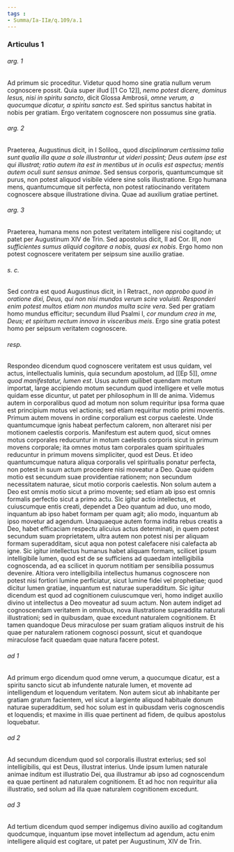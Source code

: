 ```yaml
---
tags : 
- Summa/Ia-IIæ/q.109/a.1
---
```


### Articulus 1

###### arg. 1
Ad primum sic proceditur. Videtur quod homo sine gratia nullum verum cognoscere possit. Quia super illud [[1 Co 12]], *nemo potest dicere, dominus Iesus, nisi in spiritu sancto*, dicit Glossa Ambrosii, *omne verum, a quocumque dicatur, a spiritu sancto est*. Sed spiritus sanctus habitat in nobis per gratiam. Ergo veritatem cognoscere non possumus sine gratia.

###### arg. 2
Praeterea, Augustinus dicit, in I Soliloq., quod *disciplinarum certissima talia sunt qualia illa quae a sole illustrantur ut videri possint; Deus autem ipse est qui illustrat; ratio autem ita est in mentibus ut in oculis est aspectus; mentis autem oculi sunt sensus animae*. Sed sensus corporis, quantumcumque sit purus, non potest aliquod visibile videre sine solis illustratione. Ergo humana mens, quantumcumque sit perfecta, non potest ratiocinando veritatem cognoscere absque illustratione divina. Quae ad auxilium gratiae pertinet.

###### arg. 3
Praeterea, humana mens non potest veritatem intelligere nisi cogitando; ut patet per Augustinum XIV de Trin. Sed apostolus dicit, II ad Cor. III, *non sufficientes sumus aliquid cogitare a nobis, quasi ex nobis*. Ergo homo non potest cognoscere veritatem per seipsum sine auxilio gratiae.

###### s. c.
Sed contra est quod Augustinus dicit, in I Retract., *non approbo quod in oratione dixi, Deus, qui non nisi mundos verum scire voluisti. Responderi enim potest multos etiam non mundos multa scire vera*. Sed per gratiam homo mundus efficitur; secundum illud Psalmi l, *cor mundum crea in me, Deus; et spiritum rectum innova in visceribus meis*. Ergo sine gratia potest homo per seipsum veritatem cognoscere.

###### resp.
Respondeo dicendum quod cognoscere veritatem est usus quidam, vel actus, intellectualis luminis, quia secundum apostolum, ad [[Ep 5]], *omne quod manifestatur, lumen est*. Usus autem quilibet quendam motum importat, large accipiendo motum secundum quod intelligere et velle motus quidam esse dicuntur, ut patet per philosophum in III de anima. Videmus autem in corporalibus quod ad motum non solum requiritur ipsa forma quae est principium motus vel actionis; sed etiam requiritur motio primi moventis. Primum autem movens in ordine corporalium est corpus caeleste. Unde quantumcumque ignis habeat perfectum calorem, non alteraret nisi per motionem caelestis corporis. Manifestum est autem quod, sicut omnes motus corporales reducuntur in motum caelestis corporis sicut in primum movens corporale; ita omnes motus tam corporales quam spirituales reducuntur in primum movens simpliciter, quod est Deus. Et ideo quantumcumque natura aliqua corporalis vel spiritualis ponatur perfecta, non potest in suum actum procedere nisi moveatur a Deo. Quae quidem motio est secundum suae providentiae rationem; non secundum necessitatem naturae, sicut motio corporis caelestis. Non solum autem a Deo est omnis motio sicut a primo movente; sed etiam ab ipso est omnis formalis perfectio sicut a primo actu. Sic igitur actio intellectus, et cuiuscumque entis creati, dependet a Deo quantum ad duo, uno modo, inquantum ab ipso habet formam per quam agit; alio modo, inquantum ab ipso movetur ad agendum. Unaquaeque autem forma indita rebus creatis a Deo, habet efficaciam respectu alicuius actus determinati, in quem potest secundum suam proprietatem, ultra autem non potest nisi per aliquam formam superadditam, sicut aqua non potest calefacere nisi calefacta ab igne. Sic igitur intellectus humanus habet aliquam formam, scilicet ipsum intelligibile lumen, quod est de se sufficiens ad quaedam intelligibilia cognoscenda, ad ea scilicet in quorum notitiam per sensibilia possumus devenire. Altiora vero intelligibilia intellectus humanus cognoscere non potest nisi fortiori lumine perficiatur, sicut lumine fidei vel prophetiae; quod dicitur lumen gratiae, inquantum est naturae superadditum. Sic igitur dicendum est quod ad cognitionem cuiuscumque veri, homo indiget auxilio divino ut intellectus a Deo moveatur ad suum actum. Non autem indiget ad cognoscendam veritatem in omnibus, nova illustratione superaddita naturali illustrationi; sed in quibusdam, quae excedunt naturalem cognitionem. Et tamen quandoque Deus miraculose per suam gratiam aliquos instruit de his quae per naturalem rationem cognosci possunt, sicut et quandoque miraculose facit quaedam quae natura facere potest.

###### ad 1
Ad primum ergo dicendum quod omne verum, a quocumque dicatur, est a spiritu sancto sicut ab infundente naturale lumen, et movente ad intelligendum et loquendum veritatem. Non autem sicut ab inhabitante per gratiam gratum facientem, vel sicut a largiente aliquod habituale donum naturae superadditum, sed hoc solum est in quibusdam veris cognoscendis et loquendis; et maxime in illis quae pertinent ad fidem, de quibus apostolus loquebatur.

###### ad 2
Ad secundum dicendum quod sol corporalis illustrat exterius; sed sol intelligibilis, qui est Deus, illustrat interius. Unde ipsum lumen naturale animae inditum est illustratio Dei, qua illustramur ab ipso ad cognoscendum ea quae pertinent ad naturalem cognitionem. Et ad hoc non requiritur alia illustratio, sed solum ad illa quae naturalem cognitionem excedunt.

###### ad 3
Ad tertium dicendum quod semper indigemus divino auxilio ad cogitandum quodcumque, inquantum ipse movet intellectum ad agendum, actu enim intelligere aliquid est cogitare, ut patet per Augustinum, XIV de Trin.

